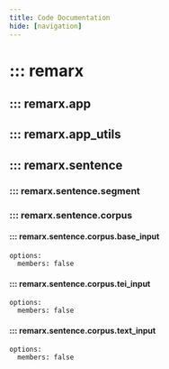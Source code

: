 ```yaml
---
title: Code Documentation
hide: [navigation]
---
```


# ::: remarx

## ::: remarx.app

## ::: remarx.app_utils

## ::: remarx.sentence

### ::: remarx.sentence.segment

### ::: remarx.sentence.corpus

#### ::: remarx.sentence.corpus.base_input
    options:
      members: false

#### ::: remarx.sentence.corpus.tei_input
    options:
      members: false

#### ::: remarx.sentence.corpus.text_input
    options:
      members: false
